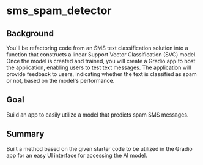 # sms_spam_detector

## Background
You'll be refactoring code from an SMS text classification solution into a function that constructs a linear Support Vector Classification (SVC) model. Once the model is created and trained, you will create a Gradio app to host the application, enabling users to test text messages. The application will provide feedback to users, indicating whether the text is classified as spam or not, based on the model's performance.

## Goal

Build an app to easily utilize a model that predicts spam SMS messages.

## Summary

Built a method based on the given starter code to be utilized in the Gradio app for an easy UI interface for accessing the AI model.